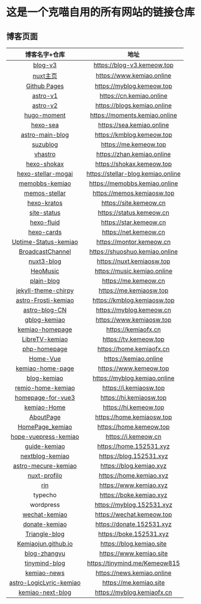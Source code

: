 # 这是一个克喵自用的所有网站的链接仓库

## 博客页面

| 博客名字+仓库 | 地址 |
| :---: | :---: |
| [blog-v3](https://github.com/Kemeow815/blog-v3) |<https://blog-v3.kemeow.top>|
| [nuxt主页](https://github.com/Kemeow815/blog-homepage-v5) |<https://www.kemiao.online>|
| [Github Pages](https://github.com/Kemeow815/Kemeow815.github.io) | <https://myblog.kemeow.top> |
| [astro-v1](https://github.com/Kemeow815/blog-astro-kemiao) | <https://cn.kemiao.online> |
| [astro-v2](https://github.com/Kemeow815/meter-kemiao-blog) | <https://blogs.kemiao.online> |
| [hugo-moment](https://github.com/Kemeow815/Moments_kemiao) | <https://moments.kemiao.online> |
| [hexo-sea](https://github.com/Kemeow815/hexo-sea-kemaio) | <https://sea.kemiao.online> |
| [astro-main-blog](https://github.com/Kemeow815/astro-main-blog) | <https://kmblog.kemeow.top> |
| [suzublog](https://github.com/Kemeow815/kemiao-suzublog) | <https://me.kemeow.top> |
| [vhastro](https://github.com/Kemeow815/vhAstro--kemiao) | <https://zhan.kemiao.online> |
| [hexo-shokax ](https://github.com/Kemeow815/hexo-shokax-kemiao)| <https://shokax.kemeow.top> |
| [hexo-stellar-mogai](https://github.com/Kemeow815/hexo-stellar-mogai) | <https://stellar-blog.kemiao.online> |
| [memobbs-kemiao](https://github.com/Kemeow815/memobbs-kemiao) | <https://memobbs.kemiao.online> |
| [memos-stellar](https://github.com/Kemeow815/memos-stellar) | <https://memos.kemiaosw.top> |
| [hexo-kratos](https://github.com/Kemeow815/hexo-kratos-kemiao-blog) | <https://site.kemeow.cn> |
| [site-status](https://github.com/Kemeow815/site-status-kemiao-ims) | <https://status.kemeow.cn> |
| [hexo-fluid](https://github.com/Kemeow815/hexo-fluid-kemiao) | <https://star.kemeow.cn> |
| [hexo-cards](https://github.com/Kemeow815/hexo-cards-kemiao) | <https://net.kemeow.cn> |
| [Uptime-Status-kemiao](https://github.com/Kemeow815/Uptime-Status-kemiao) | <https://montor.kemeow.cn> |
| [BroadcastChannel](https://github.com/Kemeow815/BroadcastChannel) | <https://shuoshuo.kemiao.online> |
| [nuxt3-blog](https://github.com/Kemeow815/nuxt3-blog/tree/master) | <https://nuxt.kemiaosw.top> |
| [HeoMusic](https://github.com/Kemeow815/HeoMusic) | <https://music.kemiao.online> |
| [plain-blog](https://github.com/Kemeow815/plain-blog-kemiao) | <https://me.kemeow.cn> |
| [jekyll-theme-chirpy](https://github.com/Kemeow815/kemiao-blog-chripy) | <https://me.kemiaosw.top> |
| [astro-Frosti-kemiao](https://github.com/Kemeow815/astro-Frosti-kemiao) | <https://kmblog.kemiaosw.top> |
| [astro-blog-CN](https://github.com/Kemeow815/astro-blog) | <https://myblog.kemeow.cn> | 
| [gblog-kemiao](https://github.com/Kemeow815/gblog-kemiao) | <https://www.kemiaosw.top> |
| [kemiao-homepage](https://github.com/Kemeow815/Soopy-kemiao) | <https://kemiaofx.cn> |
| [LibreTV-kemiao](https://github.com/Kemeow815/LibreTV-kemiao) | <https://tv.kemeow.top> |
| [php-homepage](https://github.com/Kemeow815/php-homepage) | <https://home.kemiaofx.cn> |
| [Home-Vue](https://github.com/Kemeow815/Home-Vue) | <https://kemiao.online> |
| [kemiao-home-page](https://github.com/Kemeow815/kemiao-home-page) | <https://www.kemeow.top> |
| [blog-kemiao](https://github.com/Kemeow815/blog-kemiao) | <https://myblog.kemiao.online> |
| [remio-home-kemiao](https://github.com/Kemeow815/remio-home-kemiao) | <https://i.kemiaosw.top> |
| [homepage-for-vue3](https://github.com/Kemeow815/homepage-for-vue3) | <https://hi.kemiaosw.top> |
| [kemiao-Home](https://github.com/Kemeow815/kemiao-Home) | <https://hi.kemeow.top> |
| [AboutPage](https://github.com/Kemeow815/AboutPage) | <https://home.kemiaosw.top> |
| [HomePage_kemiao](https://github.com/Kemeow815/HomePage_kemiao) | <https://home.kemeow.top> |
| [hope-vuepress-kemiao](https://github.com/Kemeow815/hope-vuepress-kemiao) | <https://i.kemeow.cn> |
| [guide-kemiao](https://github.com/Kemeow815/guide-kemiao) | <https://home.152531.xyz> |
| [nextblog-kemiao](https://github.com/Kemeow815/nextblog-kemiao) | <https://blog.152531.xyz> |
| [astro-mecure-kemiao](https://github.com/Kemeow815/astro-mecure-kemiao) | <https://blog.kemiao.xyz> |
| [nuxt-profilo](https://github.com/Kemeow815/nuxt-profilo) | <https://home.kemiao.xyz> |
| [rin](https://github.com/Kemeow815/Rin-kemiao) | <https://www.kemiao.xyz> |
| typecho | <https://boke.kemiao.xyz> |
| wordpress | <https://myblog.152531.xyz> |
| [wechat-kemiao](https://github.com/Kemeow815/Wechat-kemiao) | <https://wechat.kemeow.top> |
| [donate-kemiao](https://github.com/Kemeow815/donate-kemiao) | <https://donate.152531.xyz> |
| [Triangle-blog](https://github.com/Kemeow815/Triangle-blog) | <https://boke.152531.xyz> | 
| [Kemiaojun.github.io](https://github.com/Kemiaojun/Kemiaojun.github.io) | <https://blog.kemiao.site> |
| [blog-zhangyu](https://github.com/Kemiaojun/blog-kemiao-zhangyu) | <https://www.kemiao.site> |
| [tinymind-blog](https://github.com/Kemeow815/tinymind-blog) | <https://tinymind.me/Kemeow815> |
| [kemiao-news](https://github.com/Kemeow815/kemiao-news) | <https://news.kemiao.online> |
| [astro-LogicLyric-kemiao](https://github.com/Kemeow815/astro-LogicLyric-kemiao) | <https://me.kemiao.site> |
| [kemiao-next-blog](https://github.com/Kemeow815/kemiao-next-blog) | <https://myblog.kemiaofx.cn> |
